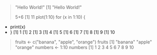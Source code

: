 
> "Hello World!"
[1] "Hello World!"
> 
> 5+6
[1] 11
> plot(1:10)
> for (x in 1:10) {
+   print(x)
+ }
[1] 1
[1] 2
[1] 3
[1] 4
[1] 5
[1] 6
[1] 7
[1] 8
[1] 9
[1] 10
> fruits <- c("banana", "apple", "orange")
> fruits
[1] "banana" "apple"  "orange"
> numbers <- 1:10
> numbers
 [1]  1  2  3  4  5  6  7  8  9 10
